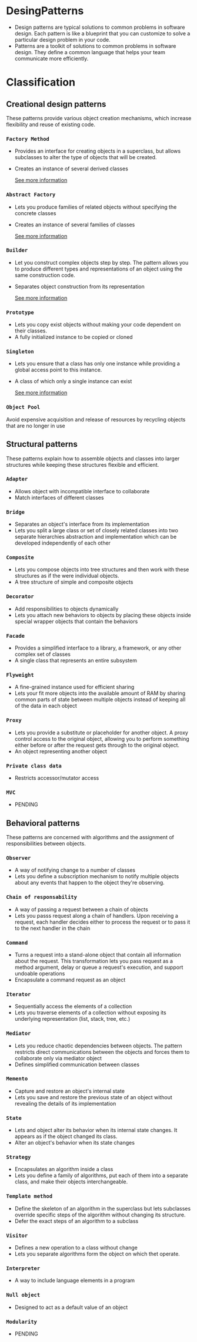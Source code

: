 # DesingPatterns

- Design patterns are typical solutions to common problems in software design. Each pattern is like a blueprint that you can customize to solve a particular design problem in your code.
- Patterns are a toolkit of solutions to common
problems in software design. They define a common language that helps your team communicate more efficiently.

# Classification

## Creational design patterns

These patterns provide various object creation mechanisms, which increase flexibility and reuse of existing code.

### ```Factory Method```

- Provides an interface for creating objects in a superclass, but allows subclasses to alter the type of objects that will be created.
- Creates an instance of several derived classes

    [See more information](https://github.com/alejoalvarez/Design-Patterns/blob/master/Factory-Method.md)

### ```Abstract Factory```
    
- Lets you produce families of related objects without specifying the concrete classes
- Creates an instance of several families of classes

    [See more information](https://github.com/alejoalvarez/Design-Patterns/blob/master/Abstract-Factory.md)

### ```Builder```

- Let you construct complex objects step by step. The pattern allows you to produce different types and representations of an object using the same construction code.
- Separates object construction from its representation

    [See more information](https://github.com/alejoalvarez/Design-Patterns/blob/master/Builder.md)

### ```Prototype```

- Lets you copy exist objects without making your code dependent on their classes.
- A fully initialized instance to be copied or cloned

### ```Singleton```

- Lets you ensure that a class has only one instance while providing a global access point to this instance.
- A class of which only a single instance can exist

    [See more information](https://github.com/alejoalvarez/Design-Patterns/blob/master/Singleton.md)

### ```Object Pool```

Avoid expensive acquisition and release of resources by recycling objects that are no longer in use

## Structural patterns
These patterns explain how to assemble objects and classes into larger structures while keeping these structures flexible and efficient.

### ```Adapter```

- Allows object with incompatible interface to collaborate
- Match interfaces of different classes

### ```Bridge```

- Separates an object's interface from its implementation
-   Lets you split a large class or set of closely related classes into two separate hierarchies abstraction and implementation which can be developed independently of each other

### ```Composite```

- Lets you compose objects into tree structures and then work with these structures as if the were individual objects.
- A tree structure of simple and composite objects

### ```Decorator```

- Add responsibilities to objects dynamically
- Lets you attach new behaviors to objects by placing these objects inside special wrapper objects that contain the behaviors

### ```Facade```

- Provides a simplified interface to a library, a framework, or any other complex set of classes
- A single class that represents an entire subsystem

### ```Flyweight```

- A fine-grained instance used for efficient sharing
- Lets your fit more objects into the available amount of RAM by sharing common parts of state between multiple objects instead of keeping all of the data in each object 

### ```Proxy```

- Lets you provide a substitute or placeholder for another object. A proxy control access to the original object, allowing you to perform something either before or after the request gets through to the original object.
- An object representing another object

### ```Private class data```

- Restricts accessor/mutator access

### ```MVC```

- PENDING


## Behavioral patterns
These patterns are concerned with algorithms and the assignment of responsibilities between objects.

### ```Observer```

- A way of notifying change to a number of classes
- Lets you define a subscription mechanism to notify multiple objects about any events that happen to the object they're observing.

### ```Chain of responsability```

- A way of passing a request between a chain of objects
- Lets you passs request along a chain of handlers. Upon receiving a request, each handler decides either to process the request or to pass it to the next handler in the chain

### ```Command```

- Turns a request into a stand-alone object that contain all information about the request. This transformation lets you pass request as a method argument, delay or queue a request's execution, and support undoable operations
- Encapsulate a command request as an object

### ```Iterator```

- Sequentially access the elements of a collection
- Lets you traverse elements of a collection without exposing its underlying representation (list, stack, tree, etc.)

### ```Mediator```

- Lets you reduce chaotic dependencies between objects. The pattern restricts direct communications between the objects and forces them to collaborate only via mediator object
- Defines simplified communication between classes

### ```Memento```

- Capture and restore an object's internal state
- Lets you save and restore the previous state of an object without revealing the details of its implementation

### ```State```

- Lets and object alter its behavior when its internal state changes. It appears as if the object changed its class.
- Alter an object's behavior when its state changes

### ```Strategy```

- Encapsulates an algorithm inside a class
- Lets you define a family of algorithms, put each of them into a separate class, and make their objects interchangeable.

### ```Template method```

- Define the skeleton of an algorithm in the superclass but lets subclasses override specific steps of the algorithm without changing its structure.
- Defer the exact steps of an algorithm to a subclass

### ```Visitor```

- Defines a new operation to a class without change
- Lets you separate algorithms form the object on which thet operate.

### ```Interpreter```

- A way to include language elements in a program

### ```Null object```

- Designed to act as a default value of an object

### ```Modularity```

- PENDING

